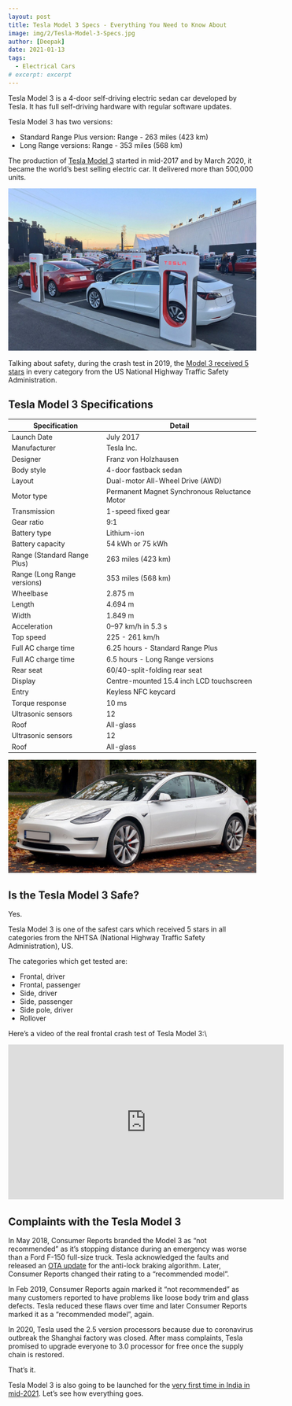 ```yaml
---
layout: post
title: Tesla Model 3 Specs - Everything You Need to Know About
image: img/2/Tesla-Model-3-Specs.jpg
author: [Deepak]
date: 2021-01-13
tags:
  - Electrical Cars
# excerpt: excerpt
---
```


Tesla Model 3 is a 4-door self-driving electric sedan car developed by Tesla. It has full self-driving hardware with regular software updates.

Tesla Model 3 has two versions:

- Standard Range Plus version: Range - 263 miles (423 km)
- Long Range versions: Range - 353 miles (568 km)

The production of [Tesla Model 3](https://en.wikipedia.org/wiki/Tesla_Model_3) started in mid-2017 and by March 2020, it became the world’s best selling electric car. It delivered more than 500,000 units.

![Tesla Model 3](img/2/Tesla-Model-3-Gets-Launched-in-2017.jpg)

Talking about safety, during the crash test in 2019, the [Model 3 received 5 stars](https://electrek.co/2018/09/20/tesla-model-3-5-star-safety-rating-nhtsa/) in every category from the US National Highway Traffic Safety Administration.

## Tesla Model 3 Specifications

| Specification               | Detail                                        |
|-----------------------------|-----------------------------------------------|
| Launch Date                 | July 2017                                     |
| Manufacturer                | Tesla Inc.                                    |
| Designer                    | Franz von Holzhausen                          |
| Body style                  | 4-door fastback sedan                         |
| Layout                      | Dual-motor All-Wheel Drive (AWD)              |
| Motor type                  | Permanent Magnet Synchronous Reluctance Motor |
| Transmission                | 1-speed fixed gear                            |
| Gear ratio                  | 9:1                                           |
| Battery type                | Lithium-ion                                   |
| Battery capacity            | 54 kWh or 75 kWh                              |
| Range (Standard Range Plus) | 263 miles (423 km)                            |
| Range (Long Range versions) | 353 miles (568 km)                            |
| Wheelbase                   | 2.875 m                                       |
| Length                      | 4.694 m                                       |
| Width                       | 1.849 m                                       |
| Acceleration                | 0–97 km/h in 5.3 s                            |
| Top speed                   | 225 - 261 km/h                                |
| Full AC charge time         | 6.25 hours - Standard Range Plus              |
| Full AC charge time         | 6.5 hours - Long Range versions               |
| Rear seat                   | 60/40-split-folding rear seat                 |
| Display                     | Centre-mounted 15.4 inch LCD touchscreen      |
| Entry                       | Keyless NFC keycard                           |
| Torque response             | 10 ms                                         |
| Ultrasonic sensors          | 12                                            |
| Roof                        | All-glass                                     |
| Ultrasonic sensors          | 12                                            |
| Roof                        | All-glass                                     |

![Is the Tesla Model 3 Safe?](img/2/Tesla-Model-3-Front-View.jpg)

## Is the Tesla Model 3 Safe?

Yes.

Tesla Model 3 is one of the safest cars which received 5 stars in all categories from the NHTSA (National Highway Traffic Safety Administration), US.

The categories which get tested are:

- Frontal, driver
- Frontal, passenger
- Side, driver
- Side, passenger
- Side pole, driver
- Rollover

Here’s a video of the real frontal crash test of Tesla Model 3:\

<iframe width="560" height="315" src="https://www.youtube.com/embed/tnpE55qmTSM" frameborder="0" allow="accelerometer; autoplay; clipboard-write; encrypted-media; gyroscope; picture-in-picture" allowfullscreen></iframe>

## Complaints with the Tesla Model 3

In May 2018, Consumer Reports branded the Model 3 as “not recommended” as it’s stopping distance during an emergency was worse than a Ford F-150 full-size truck. Tesla acknowledged the faults and released an [OTA update](https://www.wired.com/story/tesla-model3-braking-software-update-consumer-reports/) for the anti-lock braking algorithm. Later, Consumer Reports changed their rating to a “recommended model”.

In Feb 2019, Consumer Reports again marked it “not recommended” as many customers reported to have problems like loose body trim and glass defects. Tesla reduced these flaws over time and later Consumer Reports marked it as a “recommended model”, again.

In 2020, Tesla used the 2.5 version processors because due to coronavirus outbreak the Shanghai factory was closed. After mass complaints, Tesla promised to upgrade everyone to 3.0 processor for free once the supply chain is restored.

That’s it.

Tesla Model 3 is also going to be launched for the [very first time in India in mid-2021](https://enrzi.in/1-tesla-coming-to-india-in-2021/). Let’s see how everything goes.